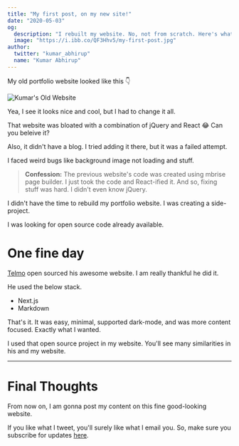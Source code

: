 ```yaml
---
title: "My first post, on my new site!"
date: "2020-05-03"
og:
  description: "I rebuilt my website. No, not from scratch. Here's what I did."
  image: "https://i.ibb.co/QF3Hhv5/my-first-post.jpg"
author:
  twitter: "kumar_abhirup"
  name: "Kumar Abhirup"
---
```


My old portfolio website looked like this 👇

![Kumar's Old Website](https://camo.githubusercontent.com/8754a779546e3c97109c4d15b0c2ca0fcf42a537/68747470733a2f2f692e6962622e636f2f6d53536b64674b2f4b756d61722d416268697275702e6a7067)

Yea, I see it looks nice and cool, but I had to change it all.

That website was bloated with a combination of jQuery and React 😂 Can you beleive it?

Also, it didn't have a blog. I tried adding it there, but it was a failed attempt.

I faced weird bugs like background image not loading and stuff.

> **Confession:** The previous website's code was created using mbrise page builder. I just took the code and React-ified it. And so, fixing stuff was hard. I didn't even know jQuery.

I didn't have the time to rebuild my portfolio website. I was creating a side-project.

I was looking for open source code already available.

# One fine day

[Telmo](http://telmo.online/) open sourced his awesome website. I am really thankful he did it.

He used the below stack.

- Next.js
- Markdown

That's it. It was easy, minimal, supported dark-mode, and was more content focused. Exactly what I wanted.

I used that open source project in my website. You'll see many similarities in his and my website.

---

# Final Thoughts

From now on, I am gonna post my content on this fine good-looking website.

If you like what I tweet, you'll surely like what I email you. So, make sure you subscribe for updates [here](https://tinyletter.com/kumar_abhirup/subscribe).

